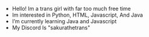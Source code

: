 - Hello! Im a trans girl with far too much free time
- Im interested in Python, HTML, Javascript, And Java
- I’m currently learning Java and Javascript
- My Discord Is "sakurathetrans"
